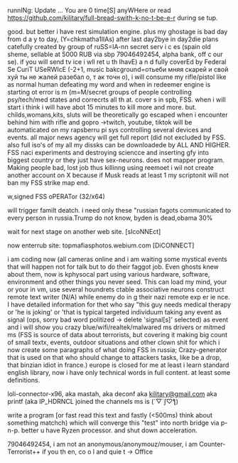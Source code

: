 runnINg: Update ... You are 0 time[S] anyWHere or read https://github.com/kilitary/full-bread-swith-k-no-t-be-e-r during se tup.

good. but better i have rest simulation engine. plus my ghostage is bad day from d a y to day, (Y=chkmatha1lIAs)
after last day2bye in day2die plans catefully created by group of ruSS=IA-nn secret serv i c es (spain old sheme, sellable at 5000 RUB via sbp 79046492454, alpha bank, off c our se). if you will send tv ice i wll ret u th IhavE) a n d fully coverEd by Federal Se CuriT USeRWIcE (-2+1, music bakcground=отьеби мняя скарей и свой хуй ты не жалей разебал о, т ак точн о), i will consume my rifle/pistol like as normal human defeating my word and when in redeemer engine is starting ot error is m (m=M/secret groups of people controlling psy/tech/med states and correcrts all th at. cover s in spb, FSS. when i will start i think i will have abot 15 minutes to kill more and more.
but. childs,womans,kits, sluts will be theoretically go escaped when i encounter behind him with rifle and gopro ->twitch, youtube, tiktok will be automaticated on my rapsberru pi sys controlling several devices and events. all major news agency will get full report (did not excluded by FSS. also full iso's of my all my dissks can be downloadede by ALL AND HIGHER. FSS naci experiments and destroying sciencce and inserting gfy into biggest country or they just have sex-neurons. does not mapper program. Making people bad, lost job thus killinng using reemoet
i wil not create another account on X because if Musk reads at least 1 my scriptonit will not ban my FSS strike map end.

w,signed FSS oPERATor (32/x64)


will trigger familt deatch.
i need only these "russian fagots communicated to every person in russia.Trump do not know, byden is dead,obama 30%

wait for next stage on another web site.
[sIcoNNEct]

now enterrub site: topmafiasphotos.webium.com
[DiCONNECT]

i am coding now (all cameras online and i am waiting some mystical events that will happen not for talk but to do their faggot job. Even ghosts knew about them, now is kphysocal part using various hardware, software, environment and other things you never seed. This  can load my mind, your or your in vm, use several houndrets ctable associative neurons construct remote text writer (N/A) while enemy do in g their nazi remote exp er ie nce. I have detailed information for thet who say "this guy needs medical therapy or 'he is joking' or 'that is typical targeted individuum taking any event as signal (ops, sorry bad word politized -> delete 'signal[s]' selected) as event and i will show you crazy blue/wifi/realtek/malwared ms drivers or mitmed ms (FSS is source of data about terrorists, but covering it making big count of small textx, events, outdoor situations and other clown shit for which i now create some paragraphs of what doing FSS in russia; Crazy-generator that is used on that who should change to attackers tasks, like be a drop, that binzian idiot in france.)
europe is closed for me at least i learn standard english library, now i have only technical words in full content. at least some definitions.

loli-connector-x96, aka mastah, aka deconf aka kilitary@gmail.com aka printf (aka IP_HDRNCL joined the channels ms is (´▽`ʃ♡ƪ)


write a program [or fast read this text and fastly (<500ms) think about something matchch) which will converge this "test" into north bridge via p-n-p.
better u have Ryzen processor. and shut down acceleration. 

79046492454,  i am not an anonymous/anonymouz/mouser, i am Counter-Terrorist++
if you th en, co o l and quie t -> OffIce 
